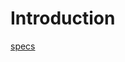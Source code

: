 # Introduction

[specs](https://github.com/appliedzkp/zkevm-specs/blob/master/specs/introduction.md)
